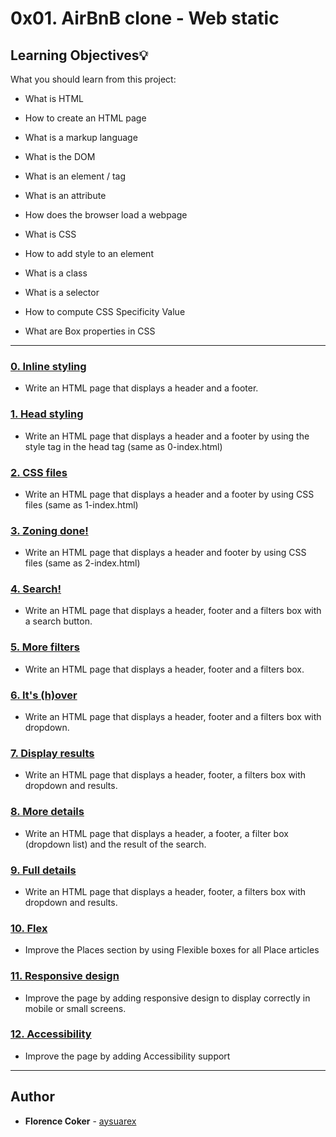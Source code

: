 # 0x01. AirBnB clone - Web static



## Learning Objectives:bulb:

What you should learn from this project:



* What is HTML

* How to create an HTML page

* What is a markup language

* What is the DOM

* What is an element / tag

* What is an attribute

* How does the browser load a webpage

* What is CSS

* How to add style to an element

* What is a class

* What is a selector

* How to compute CSS Specificity Value

* What are Box properties in CSS



---



### [0. Inline styling](./0-index.html)

* Write an HTML page that displays a header and a footer.





### [1. Head styling](./1-index.html)

* Write an HTML page that displays a header and a footer by using the style tag in the head tag (same as 0-index.html)





### [2. CSS files](./2-index.html)

* Write an HTML page that displays a header and a footer by using CSS files (same as 1-index.html)





### [3. Zoning done!](./3-index.html)

* Write an HTML page that displays a header and footer by using CSS files (same as 2-index.html)





### [4. Search!](./4-index.html)

* Write an HTML page that displays a header, footer and a filters box with a search button.





### [5. More filters](./5-index.html)

* Write an HTML page that displays a header, footer and a filters box.





### [6. It's (h)over](./6-index.html)

* Write an HTML page that displays a header, footer and a filters box with dropdown.





### [7. Display results](./7-index.html)

* Write an HTML page that displays a header, footer, a filters box with dropdown and results.





### [8. More details](./8-index.html)

* Write an HTML page that displays a header, a footer, a filter box (dropdown list) and the result of the search.





### [9. Full details](./100-index.html)

* Write an HTML page that displays a header, footer, a filters box with dropdown and results.





### [10. Flex](./101-index.html)

* Improve the Places section by using Flexible boxes for all Place articles





### [11. Responsive design](./102-index.html)

* Improve the page by adding responsive design to display correctly in mobile or small screens.





### [12. Accessibility](./103-index.html)

* Improve the page by adding Accessibility support



---



## Author

* **Florence Coker** - [aysuarex](https://github.com/florencecoker)
